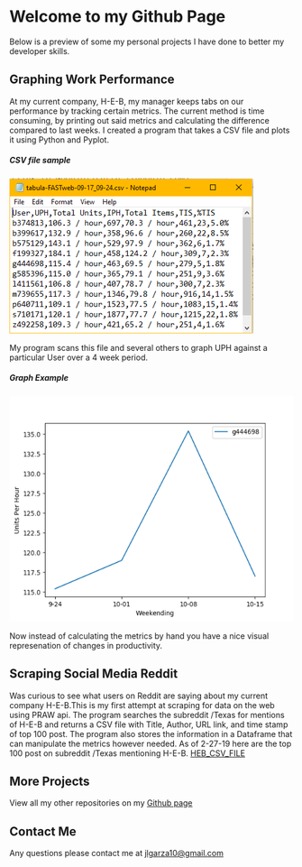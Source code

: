 # Welcome to my Github Page
Below is a preview of some my personal projects I have done to better my developer skills.

## Graphing Work Performance
At my current company, H-E-B, my manager keeps tabs on our performance by tracking certain metrics. The current method is time consuming, by printing out said metrics and calculating the difference compared to last weeks. I created a program that takes a CSV file and plots it using Python and Pyplot.
##### CSV file sample
![](https://github.com/j-leeroy/UPH_Data/blob/master/CSV_Sample_Image.PNG?raw=true)

My program scans this file and several others to graph UPH against a particular User over a 4 week period.
##### Graph Example
<p>
    <img src="https://github.com/j-leeroy/UPH_Data/blob/master/GraphofPartnerUPH.png" width="650" height="400" />
</p>

Now instead of calculating the metrics by hand you have a nice visual represenation of changes in productivity. 

## Scraping Social Media Reddit
Was curious to see what users on Reddit are saying about my current company H-E-B.This is my first attempt at scraping for data on the web using PRAW api. The program searches the subreddit /Texas for mentions of H-E-B and returns a CSV file with Title, Author, URL link, and time stamp of top 100 post. The program also stores the information in a Dataframe that can manipulate the metrics however needed.
As of 2-27-19 here are the top 100 post on subreddit /Texas mentioning H-E-B.
[HEB_CSV_FILE](https://github.com/j-leeroy/Reddit_tutorial/blob/master/venv/RedditHEB.csv)


## More Projects
View all my other repositories on my [Github page](https://github.com/j-leeroy)

## Contact Me
Any questions please contact me at jlgarza10@gmail.com
